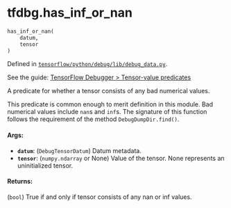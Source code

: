 <div itemscope itemtype="http://developers.google.com/ReferenceObject">
<meta itemprop="name" content="tfdbg.has_inf_or_nan" />
</div>

# tfdbg.has_inf_or_nan

``` python
has_inf_or_nan(
    datum,
    tensor
)
```



Defined in [`tensorflow/python/debug/lib/debug_data.py`](https://www.tensorflow.org/code/tensorflow/python/debug/lib/debug_data.py).

See the guide: [TensorFlow Debugger > Tensor-value predicates](../../../api_guides/python/tfdbg.md#Tensor_value_predicates)

A predicate for whether a tensor consists of any bad numerical values.

This predicate is common enough to merit definition in this module.
Bad numerical values include `nan`s and `inf`s.
The signature of this function follows the requirement of the method
`DebugDumpDir.find()`.

#### Args:

* <b>`datum`</b>: (`DebugTensorDatum`) Datum metadata.
* <b>`tensor`</b>: (`numpy.ndarray` or None) Value of the tensor. None represents
    an uninitialized tensor.


#### Returns:

  (`bool`) True if and only if tensor consists of any nan or inf values.